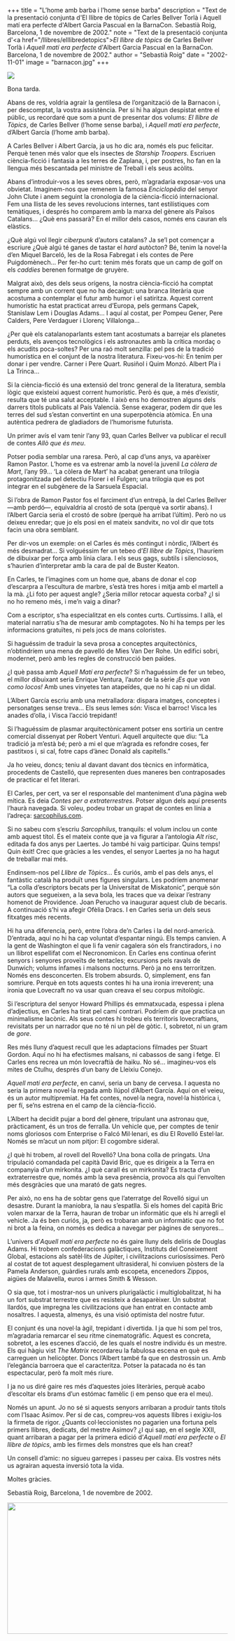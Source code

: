 +++
title = "L’home amb barba i l’home sense barba"
description = "Text de la presentació conjunta d'El llibre de tòpics de Carles Bellver Torlà i Aquell matí era perfecte d'Albert Garcia Pascual en la BarnaCon. Sebastià Roig, Barcelona, 1 de novembre de 2002."
note = "Text de la presentació conjunta d'<a href=\"/llibres/elllibredetopics\"><i>El llibre de tòpics</i></a> de Carles Bellver Torlà i <i>Aquell matí era perfecte</i> d'Albert Garcia Pascual en la BarnaCon. Barcelona, 1 de novembre de 2002."
author = "Sebastià Roig"
date = "2002-11-01"
image = "barnacon.jpg"
+++

<img  src="/llibres/elllibredetopics/barnacon.jpg">
 
Bona tarda.

Abans de res, voldria agrair la gentilesa de l’organització de la Barnacon i, per descomptat, la vostra assistència. Per si hi ha algun despistat entre el públic, us recordaré que som a punt de presentar dos volums: *El llibre de Tòpics*, de Carles Bellver (l’home sense barba), i *Aquell matí era perfecte*, d’Albert García (l’home amb barba).

A Carles Bellver i Albert García, ja us ho dic ara, només els puc felicitar. Perquè tenen més valor que els insectes de *Starship Troopers*. Escriuen ciència-ficció i fantasia a les terres de Zaplana, i, per postres, ho fan en la llengua més bescantada pel ministre de Treball i els seus acòlits.

Abans d’introduir-vos a les seves obres, però, m’agradaria exposar-vos una obvietat. Imaginem-nos que remenem la famosa *Enciclopèdia* del senyor John Clute i anem seguint la cronologia de la ciència-ficció internacional. Fem una llista de les seves revolucions internes, tant estilístiques com temàtiques, i després ho comparem amb la marxa del gènere als Països Catalans… ¿Què ens passarà? En el millor dels casos, només ens cauran els elàstics.

¿Què algú vol llegir *ciberpunk* d’autors catalans? Ja se’l pot començar a escriure ¿Què algú té ganes de tastar el *hard* autòcton? Bé, tenim la novel·la d’en Miquel Barceló, les de la Rosa Fabregat i els contes de Pere Puigdomènech… Per fer-ho curt: tenim més forats que un camp de golf on els *caddies* berenen formatge de gruyère.

Malgrat això, des dels seus orígens, la nostra ciència-ficció ha comptat sempre amb un corrent que no ha decaigut: una branca literària que acostuma a contemplar el futur amb humor i el satiritza. Aquest corrent humorístic ha estat practicat arreu d’Europa, pels germans Capek, Stanislaw Lem i Douglas Adams… I aquí al costat, per Pompeu Gener, Pere Calders, Pere Verdaguer i Llorenç Villalonga… 

¿Per què els catalanoparlants estem tant acostumats a barrejar els planetes perduts, els avenços tecnològics i els astronautes amb la crítica mordaç o els acudits poca-soltes? Per una raó molt senzilla: pel pes de la tradició humorística en el conjunt de la nostra literatura. Fixeu-vos-hi: En tenim per donar i per vendre. Carner i Pere Quart. Rusiñol i Quim Monzó. Albert Pla i La Trinca…

Si la ciència-ficció és una extensió del tronc general de la literatura, sembla lògic que existeixi aquest corrent humorístic. Però és que, a més d’existir, resulta que té una salut acceptable. I això ens ho demostren alguns dels darrers títols publicats al País Valencià. Sense exagerar, podem dir que les terres del sud s’estan convertint en una superpotència atòmica. En una autèntica pedrera de gladiadors de l’humorisme futurista.

Un primer avís el vam tenir l’any 93, quan Carles Bellver va publicar el recull de contes *Allò que és meu*.

Potser podia semblar una raresa. Però, al cap d’uns anys, va aparèixer Ramon Pastor. L’home es va estrenar amb la novel·la juvenil *La còlera de Mart*, l’any 99… ‘La còlera de Mart’ ha acabat generant una trilogia protagonitzada pel detectiu Florer i el Fulgen; una trilogia que es pot integrar en el subgènere de la Sarsuela Espacial.
 
Si l’obra de Ramon Pastor fos el farciment d’un entrepà, la del Carles Bellver —amb perdó—, equivaldria al crostó de sota (perquè va sortir abans). I l’Albert Garcia seria el crostó de sobre (perquè ha arribat l’últim). Però no us deixeu enredar; que jo els posi en el mateix sandvitx, no vol dir que tots facin una obra semblant.

Per dir-vos un exemple: on el Carles és més contingut i nòrdic, l’Albert és més desmadrat… Si volguéssim fer un tebeo d’*El llibre de Tòpics*, l’hauríem de dibuixar per força amb línia clara. I els seus gags, subtils i silenciosos, s’haurien d’interpretar amb la cara de pal de Buster Keaton.

En Carles, te l’imagines com un home que, abans de donar el cop d’escarpra a l’escultura de marbre, s’està tres hores i mitja amb el martell a la mà. ¿Li foto per aquest angle? ¿Seria millor retocar aquesta corba? ¿I si no ho remeno més, i me’n vaig a dinar?

Com a escriptor, s’ha especialitzat en els contes curts. Curtíssims. I allà, el material narratiu s’ha de mesurar amb comptagotes. No hi ha temps per les informacions gratuïtes, ni pels jocs de mans coloristes.

Si haguéssim de traduir la seva prosa a conceptes arquitectònics, n’obtindríem una mena de pavelló de Mies Van Der Rohe. Un edifici sobri, modernet, però amb les regles de construcció ben païdes.

¿I què passa amb *Aquell Matí era perfecte*? Si n’haguéssim de fer un tebeo, el millor dibuixant seria Enrique Ventura, l’autor de la sèrie *¡Es que van como locos!* Amb unes vinyetes tan atapeïdes, que no hi cap ni un didal.  

L’Albert García escriu amb una metralladora: dispara imatges, conceptes i personatges sense treva… Els seus lemes són: Visca el barroc! Visca les anades d’olla, i Visca l’acció trepidant!

Si l’haguéssim de plasmar arquitectònicament potser ens sortiria un centre comercial dissenyat per Robert Venturi. Aquell arquitecte que diu: “La tradició ja m’està bé; però a mi el que m’agrada es refondre coses, fer pastitxos i, si cal, fotre caps d’ànec Donald als capitells.”

Ja ho veieu, doncs; teniu al davant davant dos tècnics en informàtica, procedents de Castelló, que representen dues maneres ben contraposades de practicar el fet literari.

El Carles, per cert, va ser el responsable del manteniment d’una pàgina web mítica. Es deia *Contes per a extraterrestres*. Potser algun dels aquí presents l’haurà navegada. Si voleu, podeu trobar un grapat de contes en línia a l’adreça: [sarcophilus.com](http://carlesbellver.net).

Si no sabeu com s’escriu *Sarcophilus*, tranquils: el volum inclou un conte amb aquest títol. És el mateix conte que ja va figurar a l’antologia *Alt risc*, editada fa dos anys per Laertes. Jo també hi vaig participar. Quins temps! Quin èxit! Crec que gràcies a les vendes, el senyor Laertes ja no ha hagut de treballar mai més.

Endinsem-nos pel *Llibre de Tòpics*… És curiós, amb el pas dels anys, el fantàstic català ha produït unes figures singulars. Les podríem anomenar “La colla d’escriptors becats per la Universitat de Miskatonic”, perquè són autors que segueixen, a la seva bola, les traces que va deixar l’estrany homenot de Providence. Joan Perucho va inaugurar aquest club de becaris. A continuació s’hi va afegir Ofèlia Dracs. I en Carles seria un dels seus fitxatges més recents.

Hi ha una diferencia, però, entre l’obra de’n Carles i la del nord-americà. D’entrada, aquí no hi ha cap voluntat d’espantar ningú. Els temps canvien. A la gent de Washington el que li fa venir cagalera són els franctiradors, i no un llibrot espellifat com el Necronomicon. En Carles ens continua oferint senyors i senyores proveïts de tentacles; excursions pels ravals de Dunwich; volums infames i malsons nocturns. Però ja no ens terroritzen. Només ens desconcerten. Els trobem absurds. O, simplement, ens fan somriure. Perquè en tots aquests contes hi ha una ironia irreverent; una ironia que Lovecraft no va usar quan creava el seu corpus mitològic.

Si l’escriptura del senyor Howard Phillips és emmatxucada, espessa i plena d’adjectius, en Carles ha tirat pel camí contrari. Podríem dir que practica un minimalisme lacònic. Als seus contes hi trobeu els territoris lovecraftians, revisitats per un narrador que no té ni un pèl de gòtic. I, sobretot, ni un gram de *gore*.

Res més lluny d’aquest recull que les adaptacions filmades per Stuart Gordon. Aquí no hi ha efectismes malsans, ni cabassos de sang i fetge. El Carles ens recrea un món lovecraftià de haiku. No sé… imagineu-vos els mites de Ctulhu, després d’un bany de Lleixiu Conejo.

*Aquell matí era perfecte*, en canvi, seria un bany de cervesa. I aquesta no seria la primera novel·la regada amb llúpol d’Albert García. Aquí on el veieu, és un autor multipremiat. Ha fet contes, novel·la negra, novel·la històrica i, per fí, se’ns estrena en el camp de la ciència-ficció.

L’Albert ha decidit pujar a bord del gènere, tripulant una astronau que, pràcticament, és un tros de ferralla. Un vehicle que, per comptes de tenir noms gloriosos com Enterprise o Falcó Mil·lenari, es diu El Rovelló Estel·lar. Només se m’acut un nom pitjor: El cogombre sideral.

¿I què hi trobem, al rovell del Rovelló? Una bona colla de pringats. Una tripulació comandada pel capità David Bric, que es dirigeix a la Terra en companyia d’un mirkonita. ¿I què carall és un mirkonita? Es tracta d’un extraterrestre que, només amb la seva presència, provoca als qui l’envolten més desgràcies que una marató de gats negres.

Per això, no ens ha de sobtar gens que l’aterratge del Rovelló sigui un desastre. Durant la maniobra, la nau s’espatlla. Si els homes del capità Bric volen marxar de la Terra, hauran de trobar un informàtic que els hi arregli el vehicle. Ja és ben curiós, ja, però es trobaran amb un informàtic que no fot ni brot a la feina, on només es dedica a navegar per pàgines de senyores…

L’univers d’*Aquell matí era perfecte* no és gaire lluny dels deliris de Douglas Adams. Hi trobem confederacions galàctiques, Instituts del Coneixement Global, estacions als satèl·lits de Júpiter, i civilitzacions curiosíssimes. Però al costat de tot aquest desplegament ultrasideral, hi conviuen pòsters de la Pamela Anderson, guàrdies rurals amb escopeta, encenedors Zippos, aigües de Malavella, euros i armes Smith & Wesson.

O sia que, tot i mostrar-nos un univers plurigalàctic i multiglobalitzat, hi ha un fort substrat terrestre que es resisteix a desaparèixer. Un substrat llardós, que impregna les civilitzacions que han entrat en contacte amb nosaltres. I aquesta, almenys, és una visió optimista del nostre futur.

El conjunt és una novel·la àgil, trepidant i divertida. I ja que hi som pel tros, m’agradaria remarcar el seu ritme cinematogràfic. Aquest es concreta, sobretot, a les escenes d’acció, de les quals el nostre individu és un mestre. Els qui hàgiu vist *The Matrix* recordareu la fabulosa escena en què es carreguen un helicòpter. Doncs l’Albert també fa que en destrossin un. Amb l’elegància barroera que el caracteritza. Potser la patacada no és tan espectacular, però fa molt més riure.

I ja no us diré gaire res més d’aquestes joies literàries, perquè acabo d’escoltar els brams d’un estómac famèlic (i em penso que era el meu).

Només un apunt. Jo no sé si aquests senyors arribaran a produir tants títols com l’Isaac Asimov. Per si de cas, compreu-vos aquests llibres i exigiu-los la firmeta de rigor. ¿Quants col·leccionistes no pagarien una fortuna pels primers llibres, dedicats, del mestre Asimov? ¿I qui sap, en el segle XXII, quant arribaran a pagar per la primera edició d’*Aquell matí era perfecte* o *El llibre de tòpics*, amb les firmes dels monstres que els han creat? 

Un consell d’amic: no sigueu garrepes i passeu per caixa. Els vostres néts us agrairan aquesta inversió tota la vida.

Moltes gràcies.

Sebastià Roig, Barcelona, 1 de novembre de 2002.

<a href="/2002/12/15/catalan-sf-authors/" title="Jo passava per allí"><img width="600" height="300" src="/uploads/2002/2002-12-15-catalan-sf-authors.jpg"></a>
